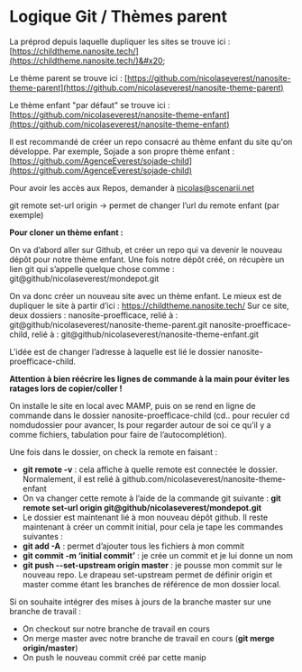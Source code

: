 # Logique Git / Thèmes parent

La préprod depuis laquelle dupliquer les sites se trouve ici : [https://childtheme.nanosite.tech/](https://childtheme.nanosite.tech/)&#x20;

Le thème parent se trouve ici  : [https://github.com/nicolaseverest/nanosite-theme-parent](https://github.com/nicolaseverest/nanosite-theme-parent)

Le thème enfant "par défaut" se trouve ici : [https://github.com/nicolaseverest/nanosite-theme-enfant](https://github.com/nicolaseverest/nanosite-theme-enfant)

Il est recommandé de créer un repo consacré au thème enfant du site qu'on développe. Par exemple, Sojade a son propre thème enfant : [https://github.com/AgenceEverest/sojade-child](https://github.com/AgenceEverest/sojade-child)





Pour avoir les accès aux Repos, demander à nicolas@scenarii.net

git remote set-url origin -> permet de changer l’url du remote enfant (par exemple)

**Pour cloner un thème enfant :**

On va d’abord aller sur Github, et créer un repo qui va devenir le nouveau dépôt pour notre thème enfant. Une fois notre dépôt créé, on récupère un lien git qui s’appelle quelque chose comme : git@github/nicolaseverest/mondepot.git

On va donc créer un nouveau site avec un thème enfant. Le mieux est de dupliquer le site à partir d’ici : https://childtheme.nanosite.tech/ Sur ce site, deux dossiers : nanosite-proefficace, relié à : git@github/nicolaseverest/nanosite-theme-parent.git nanosite-proefficace-child, relié à : git@github/nicolaseverest/nanosite-theme-enfant.git

L’idée est de changer l’adresse à laquelle est lié le dossier nanosite-proefficace-child.

**Attention à bien réécrire les lignes de commande à la main pour éviter les ratages lors de copier/coller !**

On installe le site en local avec MAMP, puis on se rend en ligne de commande dans le dossier nanosite-proefficace-child (cd.. pour reculer cd nomdudossier pour avancer, ls pour regarder autour de soi ce qu’il y a comme fichiers, tabulation pour faire de l’autocomplétion).

Une fois dans le dossier, on check la remote en faisant :&#x20;

* **git remote -v** : cela affiche à quelle remote est connectée le dossier. Normalement, il est relié à github.com/nicolaseverest/nanosite-theme-enfant&#x20;
* On va changer cette remote à l’aide de la commande git suivante : **git remote set-url origin git@github/nicolaseverest/mondepot.git**&#x20;
* Le dossier est maintenant lié à mon nouveau dépôt github. Il reste maintenant à créer un commit initial, pour cela je tape les commandes suivantes :&#x20;
* **git add -A** : permet d’ajouter tous les fichiers à mon commit&#x20;
* **git commit -m ‘initial commit’** : je crée un commit et je lui donne un nom&#x20;
* **git push --set-upstream origin master** : je pousse mon commit sur le nouveau repo. Le drapeau set-upstream permet de définir origin et master comme étant les branches de référence de mon dossier local.



Si on souhaite intégrer des mises à jours de la branche master sur une branche de travail :&#x20;

* On checkout sur notre branche de travail en cours
* On merge master avec notre branche de travail en cours (**git merge origin/master**)
* On push le nouveau commit créé par cette manip
